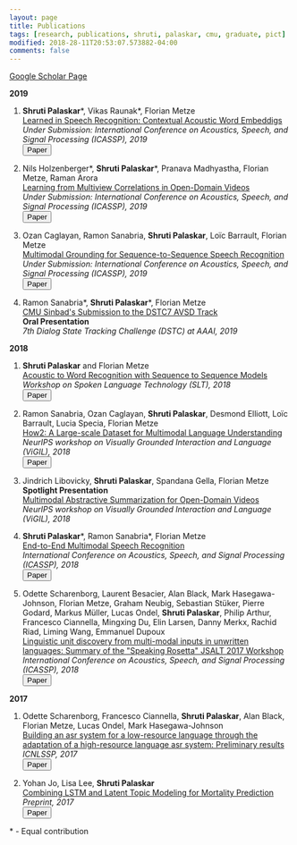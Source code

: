 ```yaml
---
layout: page
title: Publications 
tags: [research, publications, shruti, palaskar, cmu, graduate, pict]
modified: 2018-28-11T20:53:07.573882-04:00
comments: false
---
```


[Google Scholar Page](https://scholar.google.com/citations?user=7bun32IAAAAJ&hl=en&oi=ao)


**2019**

1. **Shruti Palaskar**\*, Vikas Raunak\*, Florian Metze  
[Learned in Speech Recognition: Contextual Acoustic Word Embeddigs]()  
*Under Submission: International Conference on Acoustics, Speech, and Signal Processing (ICASSP), 2019*  
[<button type="button" class="btn btn-info">Paper</button>](https://openreview.net/pdf?id=SJlmNI0ojQ)

1. Nils Holzenberger\*, **Shruti Palaskar**\*, Pranava Madhyastha, Florian Metze, Raman Arora  
[Learning from Multiview Correlations in Open-Domain Videos]()  
*Under Submission: International Conference on Acoustics, Speech, and Signal Processing (ICASSP), 2019*  
[<button type="button" class="btn btn-info">Paper</button>](https://arxiv.org/abs/1811.08890)

1. Ozan Caglayan, Ramon Sanabria, **Shruti Palaskar**, Loïc Barrault, Florian Metze  
[Multimodal Grounding for Sequence-to-Sequence Speech Recognition]()  
*Under Submission: International Conference on Acoustics, Speech, and Signal Processing (ICASSP), 2019*  
[<button type="button" class="btn btn-info">Paper</button>](https://arxiv.org/pdf/1811.03865.pdf)

1. Ramon Sanabria\*, **Shruti Palaskar**\*, Florian Metze  
[CMU Sinbad's Submission to the DSTC7 AVSD Track]()  
**Oral Presentation**  
*7th Dialog State Tracking Challenge (DSTC) at AAAI, 2019*

**2018**

1. **Shruti Palaskar** and Florian Metze  
[Acoustic to Word Recognition with Sequence to Sequence Models]()  
*Workshop on Spoken Language Technology (SLT), 2018*  
[<button type="button" class="btn btn-info">Paper</button>](https://arxiv.org/pdf/1807.09597.pdf)

1. Ramon Sanabria, Ozan Caglayan, **Shruti Palaskar**, Desmond Elliott, Loïc Barrault, Lucia Specia, Florian Metze  
[How2: A Large-scale Dataset for Multimodal Language Understanding]()  
*NeurIPS workshop on Visually Grounded Interaction and Language (ViGIL), 2018*  
[<button type="button" class="btn btn-info">Paper</button>](https://arxiv.org/pdf/1811.00347.pdf)

1. Jindrich Libovicky, **Shruti Palaskar**, Spandana Gella, Florian Metze  
**Spotlight Presentation**  
[Multimodal Abstractive Summarization for Open-Domain Videos]()  
*NeurIPS workshop on Visually Grounded Interaction and Language (ViGIL), 2018*

1. **Shruti Palaskar**\*, Ramon Sanabria\*, Florian Metze  
[End-to-End Multimodal Speech Recognition]()  
*International Conference on Acoustics, Speech, and Signal Processing (ICASSP), 2018*  
[<button type="button" class="btn btn-info">Paper</button>](https://arxiv.org/pdf/1804.09713.pdf)

1. Odette Scharenborg, Laurent Besacier, Alan Black, Mark Hasegawa-Johnson, Florian Metze, Graham Neubig, Sebastian Stüker, Pierre Godard, Markus Müller, Lucas Ondel, **Shruti Palaskar**, Philip Arthur, Francesco Ciannella, Mingxing Du, Elin Larsen, Danny Merkx, Rachid Riad, Liming Wang, Emmanuel Dupoux  
[Linguistic unit discovery from multi-modal inputs in unwritten languages: Summary of the "Speaking Rosetta" JSALT 2017 Workshop]()  
*International Conference on Acoustics, Speech, and Signal Processing (ICASSP), 2018*  
[<button type="button" class="btn btn-info">Paper</button>](https://arxiv.org/pdf/1802.05092.pdf)


**2017**

1. Odette Scharenborg, Francesco Ciannella, **Shruti Palaskar**, Alan Black, Florian Metze, Lucas Ondel, Mark Hasegawa-Johnson  
[Building an asr system for a low-resource language through the adaptation of a high-resource language asr system: Preliminary results]()  
*ICNLSSP, 2017*  
[<button type="button" class="btn btn-info">Paper</button>](http://www.isle.illinois.edu/sst/pubs/2017/scharenborg17icnlssp.pdf)

1. Yohan Jo, Lisa Lee, **Shruti Palaskar**  
[Combining LSTM and Latent Topic Modeling for Mortality Prediction]()  
*Preprint, 2017*  
[<button type="button" class="btn btn-info">Paper</button>](https://arxiv.org/pdf/1709.02842.pdf)

\* - Equal contribution
